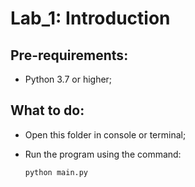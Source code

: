 # Lab_1: Introduction

## Pre-requirements:
* Python 3.7 or  higher;

## What to do:

* Open this folder in console or terminal;
* Run the program using the command:

      python main.py